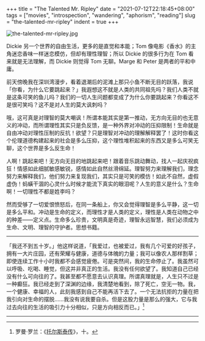 +++
title = "The Talented Mr. Ripley"
date = "2021-07-12T22:18:45+08:00"
tags = ["movies", "introspection", "wandering", "aphorism", "reading"]
slug = "the-talented-mr-ripley"
indent = true
+++

![the-talented-mr-ripley.jpg](/images/the-talented-mr-ripley.jpg)

Dickie 另一个世界的自由生活，更多的是直觉和本能；Tom 像电影《香水》的主角迷恋香味一样迷恋模仿，但却有理性理智；所以 Dickie 的很多行为在 Tom 看来就是无法理解，而 Dickie 则觉得 Tom 无聊。Marge 和 Peter 是两者的平和中庸。

前天傍晚我在深圳湾漫步，看着退潮后的泥滩上那只小鱼不断无目的跃落，我说「你看，为什么它要跳起来？」我遐想这不就是人类的共同祖先吗？我们人类不就是这条可笑的鱼儿吗？我们的一切人生问题都变成了为什么你要跳起来？你看这不是很可笑吗？这不是对人生的莫大讽刺吗？

哦，这可真是对理智的莫大嘲讽！所谓本能其实是第一推动，无方向无目的也无意义的冲动，而所谓理性其实只是负反馈，是一种外界对冲动的压抑限制！生命就是自由冲动对理性压制的反抗！欲望？只是理智对冲动的理解解释罢了！这时你看这个伦理道德构建起来的社会是多么压抑，这个理性堆积起来的东西又是多么可笑无聊，这个世界是多么反生命！

人啊！跳起来吧！无方向无目的地跳起来吧！跟着音乐跳动舞动，找人一起庆祝疯狂！情感如此细腻敏感敏锐，感情如此自然丝滑绵延。理智努力来理解我们，理念努力来解释我们，他们努力来复现我们，其实只是可笑的模仿！如此不自然，虚假虚伪！蚂蟥干涸的心灵什么时候才能流下真实的眼泪呢？人生的意义是什么？生命啊！一切理性不都是姓李吗？

然而受够了一切爱恨愤怒后，在同一条船上，你又会觉得理智是多么平静，这一切是多么平和。冲动是生命的定义，而理性才是人类的定义，理性是人类在动物之中的种差——定义点。生命多么珍贵，文明真是奇迹，理智永远智慧，我们必须成为生命、文明、理智的守护者。思想书籍。

---

「我还不到五十岁。」他这样说道，「我爱过，也被爱过，我有几个可爱的好孩子，拥有一大片庄园，还有荣耀与健康，道德与体魄的力量；我可以像农人那样割草；即使连续工作十小时我都不会感觉疲倦。可是突然间，我的生命停止了。我虽然可以呼吸、吃喝、睡觉，但这并非真正的生活。我没有任何欲望了。我知道自己已经没有什么可向往的了。我甚至都不愿意去认识真理。所谓真理就是，人生只不过是一种癫狂。我已经走到了深渊的边缘，我清楚地看到，除了死亡，空无一物。我，一个健康、幸福的人，此刻我感到自己不能再活下去了。一个无法抗拒的力量在把我引向对生命的摆脱……我没有说我要自杀。但是这股力量是那么的强大，它与我过去向往的生活的吸引力十分相似，只是方向相反而已。」[^1]

---

[^1]: 罗曼·罗兰：《[托尔斯泰传](https://books.apple.com/us/book/托尔斯泰传/id1364983205)》，十。
